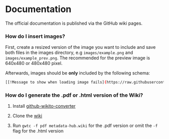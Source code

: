 # Documentation

The official documentation is published via the GitHub wiki pages.

### How do I insert images?

First, create a resized version of the image you want to include and save both
files in the images directory, e.g ``images/example.png`` and ``images/example_prev.png``.
The recommended for the preview image is 640x480 or 480x480 pixel.

Afterwards, images should be **only** included by the following schema:

```bash
[[!Message to show when loading image fails](https://raw.githubusercontent.com/amos-project2/metadata-hub/COMMIT-ID/PATH-TO-PREVIEW-IMAGE)](https://raw.githubusercontent.com/amos-project2/metadata-hub/COMMIT-ID/PATH-TO-FULLSIZE-IMAGE)
```

### How do I generate the .pdf or .html version of the Wiki?

1. Install [github-wikito-converter](https://github.com/yakivmospan/github-wikito-converter)

2. Clone the [wiki](https://github.com/amos-project2/metadata-hub/wiki)

3. Run ``gwtc -f pdf metadata-hub.wiki`` for the .pdf version or omit the ``-f`` flag for the .html version
